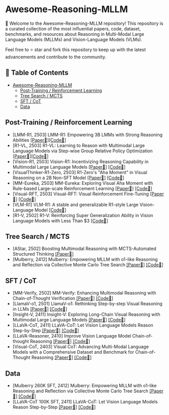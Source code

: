 # Awesome-Reasoning-MLLM

👏 Welcome to the Awesome-Reasoning-MLLM repository! This repository is a curated collection of the most influential papers, code, dataset, benchmarks, and resources about Reasoning in Multi-Modal Large Language Models (MLLMs) and Vision-Language Models (VLMs).

Feel free to ⭐ star and fork this repository to keep up with the latest advancements and contribute to the community.


## 📒 Table of Contents
- [Awesome-Reasoning-MLLM](#awesome-reasoning-mllm)
  - [Post-Training / Reinforcement Learning](#post-training--reinforcement-learning)
  - [Tree Search / MCTS](#tree-search--mcts)
  - [SFT / CoT](#sft--cot)
  - [Data](#data)

## Post-Training / Reinforcement Learning
* [LMM-R1, 2503] LMM-R1: Empowering 3B LMMs with Strong Reasoning Abilities [[Paper📑]](https://arxiv.org/pdf/2503.07536)[[Code🔧]](https://github.com/TideDra/lmm-r1)
* [R1-VL, 2503] R1-VL: Learning to Reason with Multimodal Large Language Models via Step-wise Group Relative Policy Optimization [[Paper📑]](https://arxiv.org/abs/2503.12937)[[Code🔧]](https://github.com/jingyi0000/R1-VL)
* [Vision-R1, 2503] Vision-R1: Incentivizing Reasoning Capability in Multimodal Large Language Models [[Paper📑]](https://arxiv.org/abs/2503.06749) [[Code🔧]](https://arxiv.org/abs/2503.06749)
* [VisualThinker-R1-Zero, 2503] R1-Zero's "Aha Moment" in Visual Reasoning on a 2B Non-SFT Model [[Paper📑]](https://arxiv.org/pdf/2503.05132) [[Code🔧]](https://github.com/turningpoint-ai/VisualThinker-R1-Zero)
* [MM-Eureka, 2503] MM-Eureka: Exploring Visual Aha Moment with Rule-based Large-scale Reinforcement Learning [[Paper📑]](https://arxiv.org/abs/2503.07365) [[Code🔧]](https://github.com/ModalMinds/MM-EUREKA)
* [Visual-RFT, 2503] Visual-RFT: Visual Reinforcement Fine-Tuning [[Paper📑]](https://arxiv.org/abs/2503.01785) [[Code🔧]](https://github.com/Liuziyu77/Visual-RFT)
* [VLM-R1] VLM-R1: A stable and generalizable R1-style Large Vision-Language Model [[Code🔧]](https://github.com/om-ai-lab/VLM-R1/tree/main?tab=readme-ov-file)
* [R1-V, 2502] R1-V: Reinforcing Super Generalization Ability in Vision Language Models with Less Than $3 [[Code🔧]](https://github.com/Deep-Agent/R1-V)


## Tree Search / MCTS
* [AStar, 2502] Boosting Multimodal Reasoning with MCTS-Automated Structured Thinking [[Paper📑]](https://arxiv.org/abs/2502.02339)
* [Mulberry, 2412] Mulberry: Empowering MLLM with o1-like Reasoning and Reflection via Collective Monte Carlo Tree Search [[Paper📑]](https://arxiv.org/abs/2412.18319) [[Code🔧]](https://github.com/HJYao00/Mulberry) 

<!--## Test-time Reasoning-->

##  SFT / CoT
* [MM-Verify, 2502] MM-Verify: Enhancing Multimodal Reasoning with Chain-of-Thought Verification [[Paper📑]](https://www.arxiv.org/abs/2502.13383) [[Code🔧]](https://github.com/Aurora-slz/MM-Verify)
* [LlamaV-o1, 2501] LlamaV-o1: Rethinking Step-by-step Visual Reasoning in LLMs [[Paper📑]](https://arxiv.org/abs/2501.06186) [[Code🔧]](https://github.com/mbzuai-oryx/LlamaV-o1)
* [Insight-V, 2411] Insight-V: Exploring Long-Chain Visual Reasoning with Multimodal Large Language Models [[Paper📑]](https://arxiv.org/abs/2411.14432) [[Code🔧]](https://github.com/dongyh20/Insight-V)
* [LLaVA-CoT, 2411] LLaVA-CoT: Let Vision Language Models Reason Step-by-Step [[Paper📑]](https://arxiv.org/abs/2411.10440) [[Code🔧]](https://github.com/PKU-YuanGroup/LLaVA-CoT)
* [LLaVA-Reasoner, 2410] Improve Vision Language Model Chain-of-thought Reasoning [[Paper📑]](https://arxiv.org/abs/2410.16198) [[Code🔧]](https://github.com/RifleZhang/LLaVA-Reasoner-DPO)
* [Visual-CoT, 2403] Visual CoT: Advancing Multi-Modal Language Models with a Comprehensive Dataset and Benchmark for Chain-of-Thought Reasoning [[Paper📑]](https://arxiv.org/abs/2403.16999) [[Code🔧]](https://github.com/deepcs233/Visual-CoT)

## Data
* [Mulberry 260K SFT, 2412] Mulberry: Empowering MLLM with o1-like Reasoning and Reflection via Collective Monte Carlo Tree Search [[Paper📑]](https://arxiv.org/abs/2412.18319) [[Code🔧]](https://github.com/HJYao00/Mulberry) 
* [LLaVA-CoT 100K SFT, 2411] LLaVA-CoT: Let Vision Language Models Reason Step-by-Step [[Paper📑]](https://arxiv.org/abs/2411.10440) [[Code🔧]](https://github.com/PKU-YuanGroup/LLaVA-CoT)

<!--## Benchmark-->
